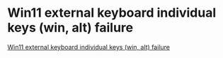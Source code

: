 # Win11 external keyboard individual keys (win, alt) failure
[Win11 external keyboard individual keys (win, alt) failure](https://aiwithcloud.com/2022/09/16/win11_external_keyboard_individual_keys_win_alt_failure/)